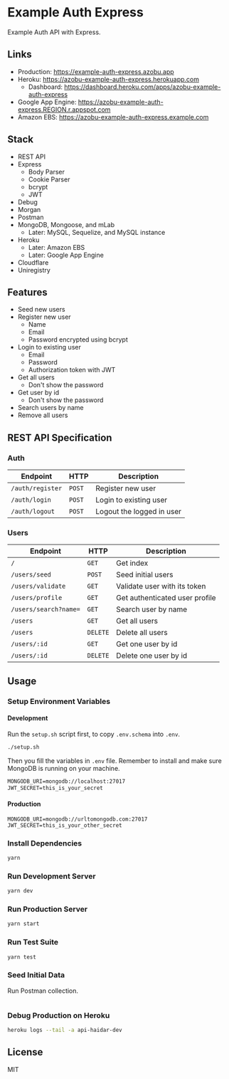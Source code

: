 # Example Auth Express

Example Auth API with Express.

## Links

- Production: https://example-auth-express.azobu.app
- Heroku: https://azobu-example-auth-express.herokuapp.com
  - Dashboard: https://dashboard.heroku.com/apps/azobu-example-auth-express
- Google App Engine: https://azobu-example-auth-express.REGION.r.appspot.com
- Amazon EBS: https://azobu-example-auth-express.example.com

## Stack

- REST API
- Express
  - Body Parser
  - Cookie Parser
  - bcrypt
  - JWT
- Debug
- Morgan
- Postman
- MongoDB, Mongoose, and mLab
  - Later: MySQL, Sequelize, and MySQL instance
- Heroku
  - Later: Amazon EBS
  - Later: Google App Engine
- Cloudflare
- Uniregistry

## Features

- Seed new users
- Register new user
  - Name
  - Email
  - Password encrypted using bcrypt
- Login to existing user
  - Email
  - Password
  - Authorization token with JWT
- Get all users
  - Don't show the password
- Get user by id
  - Don't show the password
- Search users by name
- Remove all users

## REST API Specification

### Auth

| Endpoint         | HTTP   | Description               |
| ---------------- | ------ | ------------------------- |
| `/auth/register` | `POST` | Register new user         |
| `/auth/login`    | `POST` | Login to existing user    |
| `/auth/logout`   | `POST` | Logout the logged in user |

### Users

| Endpoint              | HTTP     | Description                    |
| --------------------- | -------- | ------------------------------ |
| `/`                   | `GET`    | Get index                      |
| `/users/seed`         | `POST`   | Seed initial users             |
| `/users/validate`     | `GET`    | Validate user with its token   |
| `/users/profile`      | `GET`    | Get authenticated user profile |
| `/users/search?name=` | `GET`    | Search user by name            |
| `/users`              | `GET`    | Get all users                  |
| `/users`              | `DELETE` | Delete all users               |
| `/users/:id`          | `GET`    | Get one user by id             |
| `/users/:id`          | `DELETE` | Delete one user by id          |

## Usage

### Setup Environment Variables

#### Development

Run the `setup.sh` script first, to copy `.env.schema` into `.env`.

```sh
./setup.sh
```

Then you fill the variables in `.env` file.
Remember to install and make sure MongoDB is running on your machine.

```txt
MONGODB_URI=mongodb://localhost:27017
JWT_SECRET=this_is_your_secret
```

#### Production

```
MONGODB_URI=mongodb://urltomongodb.com:27017
JWT_SECRET=this_is_your_other_secret
```

### Install Dependencies

```sh
yarn
```

### Run Development Server

```sh
yarn dev
```

### Run Production Server

```sh
yarn start
```

### Run Test Suite

```sh
yarn test
```

### Seed Initial Data

Run Postman collection.

```sh

```

### Debug Production on Heroku

```sh
heroku logs --tail -a api-haidar-dev
```

## License

MIT
